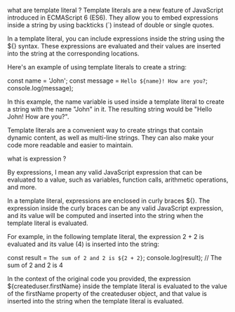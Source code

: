 what are template literal ? 
Template literals are a new feature of JavaScript introduced in ECMAScript 6 (ES6). They allow you to embed expressions inside a string by using backticks (`) instead of double or single quotes.

In a template literal, you can include expressions inside the string using the ${} syntax. These expressions are evaluated and their values are inserted into the string at the corresponding locations.

Here's an example of using template literals to create a string:

const name = 'John';
const message = `Hello ${name}! How are you?`;
console.log(message);


In this example, the name variable is used inside a template literal to create a string with the name "John" in it. The resulting string would be "Hello John! How are you?".

Template literals are a convenient way to create strings that contain dynamic content, as well as multi-line strings. They can also make your code more readable and easier to maintain.


what is expression ? 

By expressions, I mean any valid JavaScript expression that can be evaluated to a value, such as variables, function calls, arithmetic operations, and more.

In a template literal, expressions are enclosed in curly braces ${}. The expression inside the curly braces can be any valid JavaScript expression, and its value will be computed and inserted into the string when the template literal is evaluated.

For example, in the following template literal, the expression 2 + 2 is evaluated and its value (4) is inserted into the string:

const result = `The sum of 2 and 2 is ${2 + 2}`;
console.log(result); // The sum of 2 and 2 is 4


In the context of the original code you provided, the expression ${createduser.firstName} inside the template literal is evaluated to the value of the firstName property of the createduser object, and that value is inserted into the string when the template literal is evaluated.